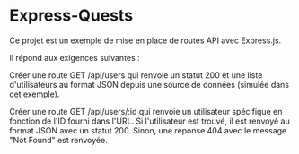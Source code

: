 # Express-Quests
Ce projet est un exemple de mise en place de routes API avec Express.js. 

Il répond aux exigences suivantes :

Créer une route GET /api/users qui renvoie un statut 200 et une liste d'utilisateurs au format JSON depuis une source de données (simulée dans cet exemple).

Créer une route GET /api/users/:id qui renvoie un utilisateur spécifique en fonction de l'ID fourni dans l'URL. Si l'utilisateur est trouvé, il est renvoyé au format JSON avec un statut 200. 
Sinon, une réponse 404 avec le message "Not Found" est renvoyée.

